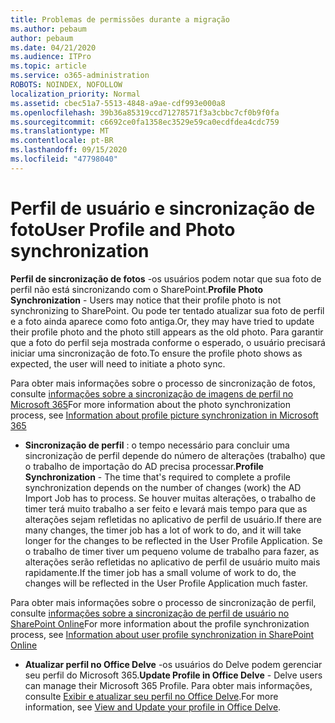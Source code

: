 ```yaml
---
title: Problemas de permissões durante a migração
ms.author: pebaum
author: pebaum
ms.date: 04/21/2020
ms.audience: ITPro
ms.topic: article
ms.service: o365-administration
ROBOTS: NOINDEX, NOFOLLOW
localization_priority: Normal
ms.assetid: cbec51a7-5513-4848-a9ae-cdf993e000a8
ms.openlocfilehash: 39b36a85319ccd71278571f3a3cbbc7cf0b9f0fa
ms.sourcegitcommit: c6692ce0fa1358ec3529e59ca0ecdfdea4cdc759
ms.translationtype: MT
ms.contentlocale: pt-BR
ms.lasthandoff: 09/15/2020
ms.locfileid: "47798040"
---
```

# <a name="user-profile-and-photo-synchronization"></a><span data-ttu-id="e8fe5-102">Perfil de usuário e sincronização de foto</span><span class="sxs-lookup"><span data-stu-id="e8fe5-102">User Profile and Photo synchronization</span></span>

 <span data-ttu-id="e8fe5-103">**Perfil de sincronização de fotos** -os usuários podem notar que sua foto de perfil não está sincronizando com o SharePoint.</span><span class="sxs-lookup"><span data-stu-id="e8fe5-103">**Profile Photo Synchronization** - Users may notice that their profile photo is not synchronizing to SharePoint.</span></span> <span data-ttu-id="e8fe5-104">Ou pode ter tentado atualizar sua foto de perfil e a foto ainda aparece como foto antiga.</span><span class="sxs-lookup"><span data-stu-id="e8fe5-104">Or, they may have tried to update their profile photo and the photo still appears as the old photo.</span></span> <span data-ttu-id="e8fe5-105">Para garantir que a foto do perfil seja mostrada conforme o esperado, o usuário precisará iniciar uma sincronização de foto.</span><span class="sxs-lookup"><span data-stu-id="e8fe5-105">To ensure the profile photo shows as expected, the user will need to initiate a photo sync.</span></span> 
  
<span data-ttu-id="e8fe5-106">Para obter mais informações sobre o processo de sincronização de fotos, consulte [informações sobre a sincronização de imagens de perfil no Microsoft 365](https://go.microsoft.com/fwlink/?linkid=2022634)</span><span class="sxs-lookup"><span data-stu-id="e8fe5-106">For more information about the photo synchronization process, see [Information about profile picture synchronization in Microsoft 365](https://go.microsoft.com/fwlink/?linkid=2022634)</span></span>
  
- <span data-ttu-id="e8fe5-107">**Sincronização de perfil** : o tempo necessário para concluir uma sincronização de perfil depende do número de alterações (trabalho) que o trabalho de importação do AD precisa processar.</span><span class="sxs-lookup"><span data-stu-id="e8fe5-107">**Profile Synchronization** - The time that's required to complete a profile synchronization depends on the number of changes (work) the AD Import Job has to process.</span></span> <span data-ttu-id="e8fe5-108">Se houver muitas alterações, o trabalho de timer terá muito trabalho a ser feito e levará mais tempo para que as alterações sejam refletidas no aplicativo de perfil de usuário.</span><span class="sxs-lookup"><span data-stu-id="e8fe5-108">If there are many changes, the timer job has a lot of work to do, and it will take longer for the changes to be reflected in the User Profile Application.</span></span> <span data-ttu-id="e8fe5-109">Se o trabalho de timer tiver um pequeno volume de trabalho para fazer, as alterações serão refletidas no aplicativo de perfil de usuário muito mais rapidamente.</span><span class="sxs-lookup"><span data-stu-id="e8fe5-109">If the timer job has a small volume of work to do, the changes will be reflected in the User Profile Application much faster.</span></span> 
  
<span data-ttu-id="e8fe5-110">Para obter mais informações sobre o processo de sincronização de perfil, consulte [informações sobre a sincronização de perfil de usuário no SharePoint Online](https://go.microsoft.com/fwlink/?linkid=2022639)</span><span class="sxs-lookup"><span data-stu-id="e8fe5-110">For more information about the profile synchronization process, see [Information about user profile synchronization in SharePoint Online](https://go.microsoft.com/fwlink/?linkid=2022639)</span></span>
    
- <span data-ttu-id="e8fe5-111">**Atualizar perfil no Office Delve** -os usuários do Delve podem gerenciar seu perfil do Microsoft 365.</span><span class="sxs-lookup"><span data-stu-id="e8fe5-111">**Update Profile in Office Delve** - Delve users can manage their Microsoft 365 Profile.</span></span> <span data-ttu-id="e8fe5-112">Para obter mais informações, consulte [Exibir e atualizar seu perfil no Office Delve](https://support.office.com/article/View-and-update-your-profile-in-Office-Delve-4e84343b-eedf-45a1-aeb9-8627ccca14ba).</span><span class="sxs-lookup"><span data-stu-id="e8fe5-112">For more information, see [View and Update your profile in Office Delve](https://support.office.com/article/View-and-update-your-profile-in-Office-Delve-4e84343b-eedf-45a1-aeb9-8627ccca14ba).</span></span>
    

